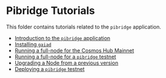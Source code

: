 <!--
order: false
parent:
  order: 3
-->

# Pibridge Tutorials

This folder contains tutorials related to the `pibridge` application.

- [Introduction to the `pibridge` application](./what-is-pibridge.md)
- [Installing `gaiad`](./installation.md)
- [Running a full-node for the Cosmos Hub Mainnet](./join-mainnet.md)
- [Running a full-node for a `pibridge` testnet](./join-testnet.md)
- [Upgrading a Node from a previous version](./upgrade-node.md)
- [Deploying a `pibridge` testnet](./deploy-testnet.md)